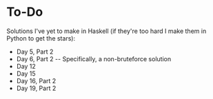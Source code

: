 # To-Do
Solutions I've yet to make in Haskell (if they're too hard I make them in Python to get the stars):
- Day  5, Part 2
- Day  6, Part 2 -- Specifically, a non-bruteforce solution
- Day 12
- Day 15
- Day 16, Part 2
- Day 19, Part 2